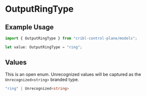 # OutputRingType

## Example Usage

```typescript
import { OutputRingType } from "cribl-control-plane/models";

let value: OutputRingType = "ring";
```

## Values

This is an open enum. Unrecognized values will be captured as the `Unrecognized<string>` branded type.

```typescript
"ring" | Unrecognized<string>
```